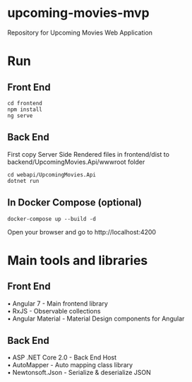 # upcoming-movies-mvp
Repository for Upcoming Movies Web Application

#  Run

## Front End

```shell
cd frontend
npm install
ng serve
```

## Back End

First copy Server Side Rendered files in frontend/dist to backend/UpcomingMovies.Api/wwwroot folder
```shell
cd webapi/UpcomingMovies.Api
dotnet run
```

## In Docker Compose (optional)

```shell
docker-compose up --build -d
```
Open your browser and go to http://localhost:4200

# Main tools and libraries

## Front End
• Angular 7 - Main frontend library\
• RxJS - Observable collections\
• Angular Material - Material Design components for Angular

## Back End
• ASP .NET Core 2.0 - Back End Host\
• AutoMapper - Auto mapping class library\
• Newtonsoft.Json - Serialize & deserialize JSON